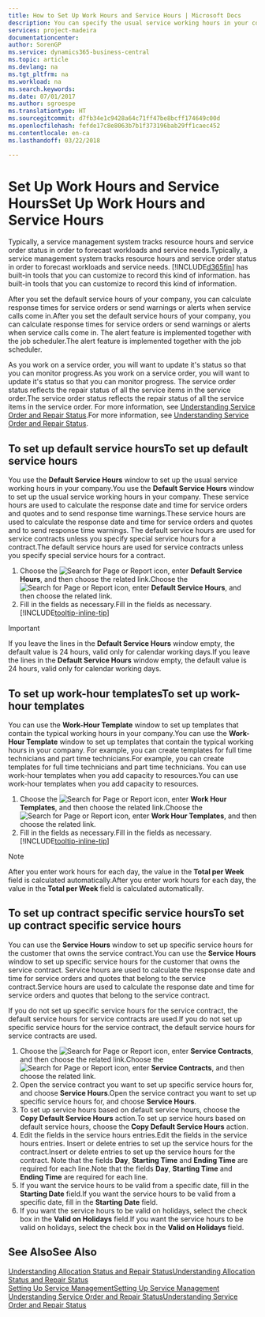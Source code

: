 ```yaml
---
title: How to Set Up Work Hours and Service Hours | Microsoft Docs
description: You can specify the usual service working hours in your company. These service hours are used to calculate the response date and time for service orders and quotes, and to send response time warnings.
services: project-madeira
documentationcenter: 
author: SorenGP
ms.service: dynamics365-business-central
ms.topic: article
ms.devlang: na
ms.tgt_pltfrm: na
ms.workload: na
ms.search.keywords: 
ms.date: 07/01/2017
ms.author: sgroespe
ms.translationtype: HT
ms.sourcegitcommit: d7fb34e1c9428a64c71ff47be8bcff174649c00d
ms.openlocfilehash: fefde17c8e8063b7b1f373196bab29ff1caec452
ms.contentlocale: en-ca
ms.lasthandoff: 03/22/2018

---
```

# <a name="set-up-work-hours-and-service-hours"></a><span data-ttu-id="81125-104">Set Up Work Hours and Service Hours</span><span class="sxs-lookup"><span data-stu-id="81125-104">Set Up Work Hours and Service Hours</span></span>
<span data-ttu-id="81125-105">Typically, a service management system tracks resource hours and service order status in order to forecast workloads and service needs.</span><span class="sxs-lookup"><span data-stu-id="81125-105">Typically, a service management system tracks resource hours and service order status in order to forecast workloads and service needs.</span></span> [!INCLUDE[d365fin](includes/d365fin_md.md)]<span data-ttu-id="81125-106"> has built-in tools that you can customize to record this kind of information.</span><span class="sxs-lookup"><span data-stu-id="81125-106"> has built-in tools that you can customize to record this kind of information.</span></span>  
  
<span data-ttu-id="81125-107">After you set the default service hours of your company, you can calculate response times for service orders or send warnings or alerts when service calls come in.</span><span class="sxs-lookup"><span data-stu-id="81125-107">After you set the default service hours of your company, you can calculate response times for service orders or send warnings or alerts when service calls come in.</span></span> <span data-ttu-id="81125-108">The alert feature is implemented together with the job scheduler.</span><span class="sxs-lookup"><span data-stu-id="81125-108">The alert feature is implemented together with the job scheduler.</span></span>   
  
<span data-ttu-id="81125-109">As you work on a service order, you will want to update it's status so that you can monitor progress.</span><span class="sxs-lookup"><span data-stu-id="81125-109">As you work on a service order, you will want to update it's status so that you can monitor progress.</span></span> <span data-ttu-id="81125-110">The service order status reflects the repair status of all the service items in the service order.</span><span class="sxs-lookup"><span data-stu-id="81125-110">The service order status reflects the repair status of all the service items in the service order.</span></span> <span data-ttu-id="81125-111">For more information, see [Understanding Service Order and Repair Status](service-order-repair-status.md).</span><span class="sxs-lookup"><span data-stu-id="81125-111">For more information, see [Understanding Service Order and Repair Status](service-order-repair-status.md).</span></span> 

## <a name="to-set-up-default-service-hours"></a><span data-ttu-id="81125-112">To set up default service hours</span><span class="sxs-lookup"><span data-stu-id="81125-112">To set up default service hours</span></span>  
<span data-ttu-id="81125-113">You use the **Default Service Hours** window to set up the usual service working hours in your company.</span><span class="sxs-lookup"><span data-stu-id="81125-113">You use the **Default Service Hours** window to set up the usual service working hours in your company.</span></span> <span data-ttu-id="81125-114">These service hours are used to calculate the response date and time for service orders and quotes and to send response time warnings.</span><span class="sxs-lookup"><span data-stu-id="81125-114">These service hours are used to calculate the response date and time for service orders and quotes and to send response time warnings.</span></span> <span data-ttu-id="81125-115">The default service hours are used for service contracts unless you specify special service hours for a contract.</span><span class="sxs-lookup"><span data-stu-id="81125-115">The default service hours are used for service contracts unless you specify special service hours for a contract.</span></span>  
  
1. <span data-ttu-id="81125-116">Choose the ![Search for Page or Report](media/ui-search/search_small.png "Search for Page or Report icon") icon, enter **Default Service Hours**, and then choose the related link.</span><span class="sxs-lookup"><span data-stu-id="81125-116">Choose the ![Search for Page or Report](media/ui-search/search_small.png "Search for Page or Report icon") icon, enter **Default Service Hours**, and then choose the related link.</span></span>  
2. <span data-ttu-id="81125-117">Fill in the fields as necessary.</span><span class="sxs-lookup"><span data-stu-id="81125-117">Fill in the fields as necessary.</span></span> [!INCLUDE[tooltip-inline-tip](includes/tooltip-inline-tip_md.md)]  
  
> [!IMPORTANT]  
>  <span data-ttu-id="81125-118">If you leave the lines in the **Default Service Hours** window empty, the default value is 24 hours, valid only for calendar working days.</span><span class="sxs-lookup"><span data-stu-id="81125-118">If you leave the lines in the **Default Service Hours** window empty, the default value is 24 hours, valid only for calendar working days.</span></span>  
  
## <a name="to-set-up-work-hour-templates"></a><span data-ttu-id="81125-119">To set up work-hour templates</span><span class="sxs-lookup"><span data-stu-id="81125-119">To set up work-hour templates</span></span>
<span data-ttu-id="81125-120">You can use the **Work-Hour Template** window to set up templates that contain the typical working hours in your company.</span><span class="sxs-lookup"><span data-stu-id="81125-120">You can use the **Work-Hour Template** window to set up templates that contain the typical working hours in your company.</span></span> <span data-ttu-id="81125-121">For example, you can create templates for full time technicians and part time technicians.</span><span class="sxs-lookup"><span data-stu-id="81125-121">For example, you can create templates for full time technicians and part time technicians.</span></span> <span data-ttu-id="81125-122">You can use work-hour templates when you add capacity to resources.</span><span class="sxs-lookup"><span data-stu-id="81125-122">You can use work-hour templates when you add capacity to resources.</span></span>  
  
1. <span data-ttu-id="81125-123">Choose the ![Search for Page or Report](media/ui-search/search_small.png "Search for Page or Report icon") icon, enter **Work Hour Templates**, and then choose the related link.</span><span class="sxs-lookup"><span data-stu-id="81125-123">Choose the ![Search for Page or Report](media/ui-search/search_small.png "Search for Page or Report icon") icon, enter **Work Hour Templates**, and then choose the related link.</span></span>  
2. <span data-ttu-id="81125-124">Fill in the fields as necessary.</span><span class="sxs-lookup"><span data-stu-id="81125-124">Fill in the fields as necessary.</span></span> [!INCLUDE[tooltip-inline-tip](includes/tooltip-inline-tip_md.md)]  
  
> [!Note]
> <span data-ttu-id="81125-125">After you enter work hours for each day, the value in the **Total per Week** field is calculated automatically.</span><span class="sxs-lookup"><span data-stu-id="81125-125">After you enter work hours for each day, the value in the **Total per Week** field is calculated automatically.</span></span>  

## <a name="to-set-up-contract-specific-service-hours"></a><span data-ttu-id="81125-126">To set up contract specific service hours</span><span class="sxs-lookup"><span data-stu-id="81125-126">To set up contract specific service hours</span></span>  
<span data-ttu-id="81125-127">You can use the **Service Hours** window to set up specific service hours for the customer that owns the service contract.</span><span class="sxs-lookup"><span data-stu-id="81125-127">You can use the **Service Hours** window to set up specific service hours for the customer that owns the service contract.</span></span> <span data-ttu-id="81125-128">Service hours are used to calculate the response date and time for service orders and quotes that belong to the service contract.</span><span class="sxs-lookup"><span data-stu-id="81125-128">Service hours are used to calculate the response date and time for service orders and quotes that belong to the service contract.</span></span>  
  
<span data-ttu-id="81125-129">If you do not set up specific service hours for the service contract, the default service hours for service contracts are used.</span><span class="sxs-lookup"><span data-stu-id="81125-129">If you do not set up specific service hours for the service contract, the default service hours for service contracts are used.</span></span>  
  
1. <span data-ttu-id="81125-130">Choose the ![Search for Page or Report](media/ui-search/search_small.png "Search for Page or Report icon") icon, enter **Service Contracts**, and then choose the related link.</span><span class="sxs-lookup"><span data-stu-id="81125-130">Choose the ![Search for Page or Report](media/ui-search/search_small.png "Search for Page or Report icon") icon, enter **Service Contracts**, and then choose the related link.</span></span>  
2. <span data-ttu-id="81125-131">Open the service contract you want to set up specific service hours for, and choose **Service Hours**.</span><span class="sxs-lookup"><span data-stu-id="81125-131">Open the service contract you want to set up specific service hours for, and choose **Service Hours**.</span></span>  
4. <span data-ttu-id="81125-132">To set up service hours based on default service hours, choose the **Copy Default Service Hours** action.</span><span class="sxs-lookup"><span data-stu-id="81125-132">To set up service hours based on default service hours, choose the **Copy Default Service Hours** action.</span></span>  
5. <span data-ttu-id="81125-133">Edit the fields in the service hours entries.</span><span class="sxs-lookup"><span data-stu-id="81125-133">Edit the fields in the service hours entries.</span></span> <span data-ttu-id="81125-134">Insert or delete entries to set up the service hours for the contract.</span><span class="sxs-lookup"><span data-stu-id="81125-134">Insert or delete entries to set up the service hours for the contract.</span></span> <span data-ttu-id="81125-135">Note that the fields **Day**, **Starting Time** and **Ending Time** are required for each line.</span><span class="sxs-lookup"><span data-stu-id="81125-135">Note that the fields **Day**, **Starting Time** and **Ending Time** are required for each line.</span></span>  
6. <span data-ttu-id="81125-136">If you want the service hours to be valid from a specific date, fill in the **Starting Date** field.</span><span class="sxs-lookup"><span data-stu-id="81125-136">If you want the service hours to be valid from a specific date, fill in the **Starting Date** field.</span></span>  
7. <span data-ttu-id="81125-137">If you want the service hours to be valid on holidays, select the check box in the **Valid on Holidays** field.</span><span class="sxs-lookup"><span data-stu-id="81125-137">If you want the service hours to be valid on holidays, select the check box in the **Valid on Holidays** field.</span></span>  

## <a name="see-also"></a><span data-ttu-id="81125-138">See Also</span><span class="sxs-lookup"><span data-stu-id="81125-138">See Also</span></span>  
[<span data-ttu-id="81125-139">Understanding Allocation Status and Repair Status</span><span class="sxs-lookup"><span data-stu-id="81125-139">Understanding Allocation Status and Repair Status</span></span>](service-allocation-status-and-repair-status.md)  
[<span data-ttu-id="81125-140">Setting Up Service Management</span><span class="sxs-lookup"><span data-stu-id="81125-140">Setting Up Service Management</span></span>](service-setup-service.md)  
[<span data-ttu-id="81125-141">Understanding Service Order and Repair Status</span><span class="sxs-lookup"><span data-stu-id="81125-141">Understanding Service Order and Repair Status</span></span>](service-order-repair-status.md)  

